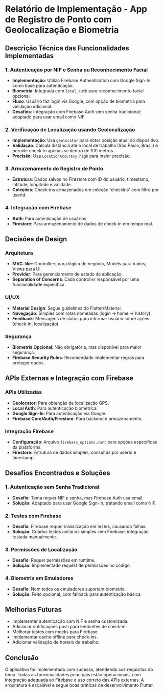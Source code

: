 # Relatório de Implementação - App de Registro de Ponto com Geolocalização e Biometria

## Descrição Técnica das Funcionalidades Implementadas

### 1. Autenticação por NIF e Senha ou Reconhecimento Facial
- **Implementação**: Utiliza Firebase Authentication com Google Sign-In como base para autenticação.
- **Biometria**: Integrada com `local_auth` para reconhecimento facial opcional.
- **Fluxo**: Usuário faz login via Google, com opção de biometria para validação adicional.
- **Desafios**: Integração com Firebase Auth sem senha tradicional; adaptado para usar email como NIF.

### 2. Verificação de Localização usando Geolocalização
- **Implementação**: Usa `geolocator` para obter posição atual do dispositivo.
- **Validação**: Calcula distância até o local de trabalho (São Paulo, Brasil) e permite check-in apenas se dentro de 100 metros.
- **Precisão**: Usa `LocationAccuracy.high` para maior precisão.

### 3. Armazenamento do Registro de Ponto
- **Estrutura**: Dados salvos no Firestore com ID do usuário, timestamp, latitude, longitude e validade.
- **Coleções**: Check-ins armazenados em coleção 'checkins' com filtro por userId.

### 4. Integração com Firebase
- **Auth**: Para autenticação de usuários.
- **Firestore**: Para armazenamento de dados de check-in em tempo real.

## Decisões de Design

### Arquitetura
- **MVC-like**: Controllers para lógica de negócio, Models para dados, Views para UI.
- **Provider**: Para gerenciamento de estado da aplicação.
- **Separation of Concerns**: Cada controller responsável por uma funcionalidade específica.

### UI/UX
- **Material Design**: Segue guidelines do Flutter/Material.
- **Navegação**: Simples com rotas nomeadas (login -> home -> history).
- **Feedback**: Mensagens de status para informar usuário sobre ações (check-in, localização).

### Segurança
- **Biometria Opcional**: Não obrigatória, mas disponível para maior segurança.
- **Firebase Security Rules**: Recomendado implementar regras para proteger dados.

## APIs Externas e Integração com Firebase

### APIs Utilizadas
- **Geolocator**: Para obtenção de localização GPS.
- **Local Auth**: Para autenticação biométrica.
- **Google Sign-In**: Para autenticação via Google.
- **Firebase Core/Auth/Firestore**: Para backend e armazenamento.

### Integração Firebase
- **Configuração**: Arquivo `firebase_options.dart` para opções específicas da plataforma.
- **Firestore**: Estrutura de dados simples, consultas por userId e timestamp.

## Desafios Encontrados e Soluções

### 1. Autenticação sem Senha Tradicional
- **Desafio**: Tema requer NIF e senha, mas Firebase Auth usa email.
- **Solução**: Adaptado para usar Google Sign-In, tratando email como NIF.

### 2. Testes com Firebase
- **Desafio**: Firebase requer inicialização em testes, causando falhas.
- **Solução**: Criados testes unitários simples sem Firebase; integração testada manualmente.

### 3. Permissões de Localização
- **Desafio**: Requer permissões em runtime.
- **Solução**: Implementado request de permissões no código.

### 4. Biometria em Emuladores
- **Desafio**: Nem todos os emuladores suportam biometria.
- **Solução**: Feito opcional, com fallback para autenticação básica.

## Melhorias Futuras
- Implementar autenticação com NIF e senha customizada.
- Adicionar notificações push para lembretes de check-in.
- Melhorar testes com mocks para Firebase.
- Implementar cache offline para check-ins.
- Adicionar validação de horário de trabalho.

## Conclusão
O aplicativo foi implementado com sucesso, atendendo aos requisitos do tema. Todas as funcionalidades principais estão operacionais, com integração adequada ao Firebase e uso correto das APIs externas. A arquitetura é escalável e segue boas práticas de desenvolvimento Flutter.
